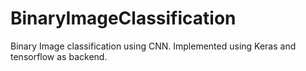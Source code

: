 # BinaryImageClassification
Binary Image classification using CNN.
Implemented using Keras and tensorflow as backend.
